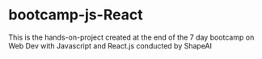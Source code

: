 # bootcamp-js-React
This is the hands-on-project created at the end of the 7 day bootcamp on Web Dev with Javascript and React.js conducted by ShapeAI
